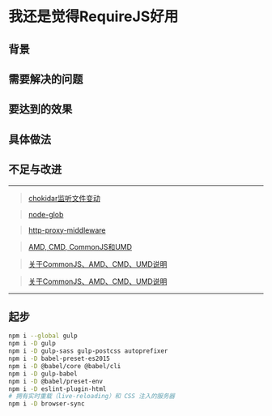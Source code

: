 # 我还是觉得RequireJS好用

## 背景
## 需要解决的问题
## 要达到的效果
## 具体做法
## 不足与改进

---
>[chokidar监听文件变动](https://www.npmjs.com/package/chokidar)

>[node-glob](https://github.com/isaacs/node-glob)

>[http-proxy-middleware](https://github.com/chimurai/http-proxy-middleware)

>[AMD, CMD, CommonJS和UMD](https://segmentfault.com/a/1190000004873947)

>[关于CommonJS、AMD、CMD、UMD说明](https://segmentfault.com/a/1190000006232697)

>[关于CommonJS、AMD、CMD、UMD说明](http://www.ydcss.com/archives/94)
---

## 起步

```bash
npm i --global gulp
npm i -D gulp
npm i -D gulp-sass gulp-postcss autoprefixer
npm i -D babel-preset-es2015
npm i -D @babel/core @babel/cli
npm i -D gulp-babel
npm i -D @babel/preset-env
npm i -D eslint-plugin-html
# 拥有实时重载（live-reloading）和 CSS 注入的服务器
npm i -D browser-sync
```
